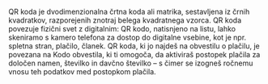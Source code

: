 QR koda je dvodimenzionalna črtna koda ali matrika, sestavljena iz črnih kvadratkov, razporejenih znotraj belega kvadratnega vzorca. QR koda povezuje fizični svet z digitalnim: QR kodo, natisnjeno na listu, lahko skeniramo s kamero telefona za dostop do digitalne vsebine, kot je npr. spletna stran, plačilo, članek.
QR koda, ki jo najdeš na obvestilu o plačilu, je povezana na Kodo obvestila, ki ti omogoča, da aktiviraš postopek plačila za določen namen, številko in davčno številko – s čimer se izogneš ročnemu vnosu teh podatkov med postopkom plačila.
